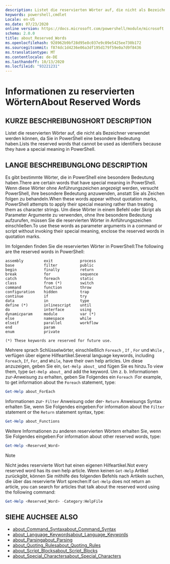 ```yaml
---
description: Listet die reservierten Wörter auf, die nicht als Bezeichner verwendet werden können, da Sie in PowerShell eine besondere Bedeutung haben.
keywords: powershell,cmdlet
Locale: en-US
ms.date: 07/23/2020
online version: https://docs.microsoft.com/powershell/module/microsoft.powershell.core/about/about_reserved_words?view=powershell-6&WT.mc_id=ps-gethelp
schema: 2.0.0
title: about_Reserved_Words
ms.openlocfilehash: 928962b9bf28d95e8c037e9c09e5425ee730b172
ms.sourcegitcommit: f874dc1d4236e06a3df195d179f59e0a7d9f8436
ms.translationtype: MT
ms.contentlocale: de-DE
ms.lasthandoff: 10/13/2020
ms.locfileid: "93221231"
---
```

# <a name="about-reserved-words"></a><span data-ttu-id="10922-104">Informationen zu reservierten Wörtern</span><span class="sxs-lookup"><span data-stu-id="10922-104">About Reserved Words</span></span>

## <a name="short-description"></a><span data-ttu-id="10922-105">KURZE BESCHREIBUNG</span><span class="sxs-lookup"><span data-stu-id="10922-105">SHORT DESCRIPTION</span></span>
<span data-ttu-id="10922-106">Listet die reservierten Wörter auf, die nicht als Bezeichner verwendet werden können, da Sie in PowerShell eine besondere Bedeutung haben.</span><span class="sxs-lookup"><span data-stu-id="10922-106">Lists the reserved words that cannot be used as identifiers because they have a special meaning in PowerShell.</span></span>

## <a name="long-description"></a><span data-ttu-id="10922-107">LANGE BESCHREIBUNG</span><span class="sxs-lookup"><span data-stu-id="10922-107">LONG DESCRIPTION</span></span>

<span data-ttu-id="10922-108">Es gibt bestimmte Wörter, die in PowerShell eine besondere Bedeutung haben.</span><span class="sxs-lookup"><span data-stu-id="10922-108">There are certain words that have special meaning in PowerShell.</span></span> <span data-ttu-id="10922-109">Wenn diese Wörter ohne Anführungszeichen angezeigt werden, versucht PowerShell, ihre besondere Bedeutung anzuwenden, anstatt Sie als Zeichen folgen zu behandeln.</span><span class="sxs-lookup"><span data-stu-id="10922-109">When these words appear without quotation marks, PowerShell attempts to apply their special meaning rather than treating them as character strings.</span></span> <span data-ttu-id="10922-110">Um diese Wörter in einem Befehl oder Skript als Parameter Argumente zu verwenden, ohne Ihre besondere Bedeutung aufzurufen, müssen Sie die reservierten Wörter in Anführungszeichen einschließen.</span><span class="sxs-lookup"><span data-stu-id="10922-110">To use these words as parameter arguments in a command or script without invoking their special meaning, enclose the reserved words in quotation marks.</span></span>

<span data-ttu-id="10922-111">Im folgenden finden Sie die reservierten Wörter in PowerShell:</span><span class="sxs-lookup"><span data-stu-id="10922-111">The following are the reserved words in PowerShell:</span></span>

```
assembly         exit            process
base             filter          public
begin            finally         return
break            for             sequence
catch            foreach         static
class            from (*)        switch
command          function        throw
configuration    hidden          trap
continue         if              try
data             in              type
define (*)       inlinescript    until
do               interface       using
dynamicparam     module          var (*)
else             namespace       while
elseif           parallel        workflow
end              param
enum             private

(*) These keywords are reserved for future use.
```

<span data-ttu-id="10922-112">Mehrere sprach Schlüsselwörter, einschließlich `Foreach` , `If` , `For` und `While` , verfügen über eigene Hilfeartikel.</span><span class="sxs-lookup"><span data-stu-id="10922-112">Several language keywords, including `Foreach`, `If`, `For`, and `While`, have their own help articles.</span></span> <span data-ttu-id="10922-113">Um diese anzuzeigen, geben Sie ein, `Get-Help about_` und fügen Sie es hinzu.</span><span class="sxs-lookup"><span data-stu-id="10922-113">To view them, type `Get-Help about_` and add the keyword.</span></span> <span data-ttu-id="10922-114">Um z. b. Informationen zur-Anweisung zu erhalten, geben Sie Folgendes ein `Foreach` :</span><span class="sxs-lookup"><span data-stu-id="10922-114">For example, to get information about the `Foreach` statement, type:</span></span>

```powershell
Get-Help about_ForEach
```

<span data-ttu-id="10922-115">Informationen zur- `Filter` Anweisung oder der- `Return` Anweisungs Syntax erhalten Sie, wenn Sie Folgendes eingeben:</span><span class="sxs-lookup"><span data-stu-id="10922-115">For information about the `Filter` statement or the `Return` statement syntax, type:</span></span>

```powershell
Get-Help about_Functions
```

<span data-ttu-id="10922-116">Weitere Informationen zu anderen reservierten Wörtern erhalten Sie, wenn Sie Folgendes eingeben:</span><span class="sxs-lookup"><span data-stu-id="10922-116">For information about other reserved words, type:</span></span>

```powershell
Get-Help <Reserved_Word>
```

> [!NOTE]
> <span data-ttu-id="10922-117">Nicht jedes reservierte Wort hat einen eigenen Hilfeartikel.</span><span class="sxs-lookup"><span data-stu-id="10922-117">Not every reserved word has its own help article.</span></span> <span data-ttu-id="10922-118">Wenn keinen `Get-Help` Artikel zurückgibt, können Sie mithilfe des folgenden Befehls nach Artikeln suchen, die über das reservierte Wort sprechen:</span><span class="sxs-lookup"><span data-stu-id="10922-118">If `Get-Help` does not return an article, you can search for articles that talk about the reserved word using the following command:</span></span>
>
> ```powershell
> Get-Help <Reserved_Word> -Category:HelpFile
> ```

## <a name="see-also"></a><span data-ttu-id="10922-119">SIEHE AUCH</span><span class="sxs-lookup"><span data-stu-id="10922-119">SEE ALSO</span></span>

- [<span data-ttu-id="10922-120">about_Command_Syntax</span><span class="sxs-lookup"><span data-stu-id="10922-120">about_Command_Syntax</span></span>](about_Command_Syntax.md)
- [<span data-ttu-id="10922-121">about_Language_Keywords</span><span class="sxs-lookup"><span data-stu-id="10922-121">about_Language_Keywords</span></span>](about_Language_Keywords.md)
- [<span data-ttu-id="10922-122">about_Parsing</span><span class="sxs-lookup"><span data-stu-id="10922-122">about_Parsing</span></span>](about_Parsing.md)
- [<span data-ttu-id="10922-123">about_Quoting_Rules</span><span class="sxs-lookup"><span data-stu-id="10922-123">about_Quoting_Rules</span></span>](about_Quoting_Rules.md)
- [<span data-ttu-id="10922-124">about_Script_Blocks</span><span class="sxs-lookup"><span data-stu-id="10922-124">about_Script_Blocks</span></span>](about_Script_Blocks.md)
- [<span data-ttu-id="10922-125">about_Special_Characters</span><span class="sxs-lookup"><span data-stu-id="10922-125">about_Special_Characters</span></span>](about_Special_Characters.md)
